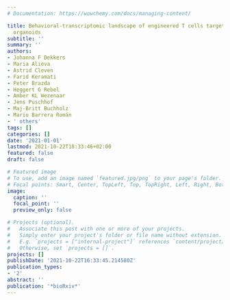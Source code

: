 ```yaml
---
# Documentation: https://wowchemy.com/docs/managing-content/

title: Behavioral-transcriptomic landscape of engineered T cells targeting human cancer
  organoids
subtitle: ''
summary: ''
authors:
- Johanna F Dekkers
- Maria Alieva
- Astrid Cleven
- Farid Keramati
- Peter Brazda
- Heggert G Rebel
- Amber KL Wezenaar
- Jens Puschhof
- Maj-Britt Buchholz
- Mario Barrera Román
- ' others'
tags: []
categories: []
date: '2021-01-01'
lastmod: 2021-10-22T18:33:46+02:00
featured: false
draft: false

# Featured image
# To use, add an image named `featured.jpg/png` to your page's folder.
# Focal points: Smart, Center, TopLeft, Top, TopRight, Left, Right, BottomLeft, Bottom, BottomRight.
image:
  caption: ''
  focal_point: ''
  preview_only: false

# Projects (optional).
#   Associate this post with one or more of your projects.
#   Simply enter your project's folder or file name without extension.
#   E.g. `projects = ["internal-project"]` references `content/project/deep-learning/index.md`.
#   Otherwise, set `projects = []`.
projects: []
publishDate: '2021-10-22T16:33:45.214580Z'
publication_types:
- '2'
abstract: ''
publication: '*bioRxiv*'
---
```

